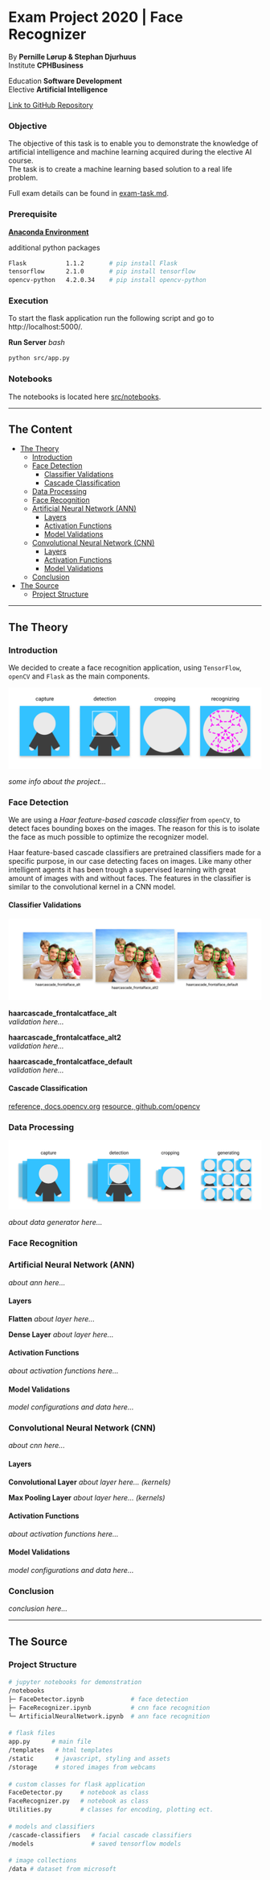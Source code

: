   
  
#  Exam Project 2020 | Face Recognizer
  
By **Pernille Lørup & Stephan Djurhuus**  
Institute **CPHBusiness**  
  
Education **Software Development**  
Elective **Artificial Intelligence**  
  
[Link to GitHub Repository](https://github.com/BA-Software-Development-Ed/ai-exam-project )
  
###  Objective
  
The objective of this task is to enable you to demonstrate the knowledge of artificial intelligence and machine learning acquired during the elective AI course.  
The task is to create a machine learning based solution to a real life problem.
  
Full exam details can be found in [exam-task.md](exam-task.md ).
  
###  Prerequisite
  
**[Anaconda Environment](https://anaconda.org/ )**
  
additional python packages
```bash
Flask           1.1.2       # pip install Flask 
tensorflow      2.1.0       # pip install tensorflow
opencv-python   4.2.0.34    # pip install opencv-python
```
  
###  Execution
  
To start the flask application run the following script and go to http://localhost:5000/.
  
**Run Server**
_bash_
```bash
python src/app.py
```
  
###  Notebooks
  
The notebooks is located here [src/notebooks](src/notebooks ).
  
___
##  The Content
  
  
- [The Theory](#the-theory )
  - [Introduction](#introduction )
  - [Face Detection](#face-detection )
    - [Classifier Validations](#classifier-validations )
    - [Cascade Classification](#cascade-classification )
  - [Data Processing](#data-processing )
  - [Face Recognition](#face-recognition )
  - [Artificial Neural Network (ANN)](#artificial-neural-network-ann )
    - [Layers](#layers )
    - [Activation Functions](#activation-functions )
    - [Model Validations](#model-validations )
  - [Convolutional Neural Network (CNN)](#convolutional-neural-network-cnn )
    - [Layers](#layers-1 )
    - [Activation Functions](#activation-functions-1 )
    - [Model Validations](#model-validations-1 )
  - [Conclusion](#conclusion )
- [The Source](#the-source )
  - [Project Structure](#project-structure )
  
___
##  The Theory
  
  
###  Introduction
  
We decided to create a face recognition application, using `TensorFlow`, `openCV` and `Flask` as the main components. 
  
  
![face recognition](assets/face-recognition.png )
  
_some info about the project..._
  
###  Face Detection
  
  
We are using a _Haar feature-based cascade classifier_ from `openCV`, to detect faces bounding boxes on the images. The reason for this is to isolate the face as much possible to optimize the recognizer model.
  
Haar feature-based cascade classifiers are pretrained classifiers made for a specific purpose, in our case detecting faces on images. Like many other intelligent agents it has been trough a supervised learning with great amount of images with and without faces. The features in the classifier is similar to the convolutional kernel in a CNN model.
  
####  Classifier Validations
  
  
![classifier detections](assets/classifier-detections.png )
  
**haarcascade_frontalcatface_alt**  
_validation here..._
  
**haarcascade_frontalcatface_alt2**  
_validation here..._
  
**haarcascade_frontalcatface_default**  
_validation here..._
  
####  Cascade Classification
  
[reference, docs.opencv.org](https://docs.opencv.org/master/db/d28/tutorial_cascade_classifier.html )
[resource, github.com/opencv](https://github.com/opencv/opencv/tree/master/data/haarcascades )
  
###  Data Processing
  
  
![data generation](assets/data-generation.png )
  
_about data generator here..._
  
###  Face Recognition
  
  
###  Artificial Neural Network (ANN)
  
_about ann here..._
  
####  Layers
  
  
**Flatten**
_about layer here..._
  
**Dense Layer**
_about layer here..._
  
####  Activation Functions
  
_about activation functions here..._
  
####  Model Validations
  
_model configurations and data here..._
  
###  Convolutional Neural Network (CNN)
  
_about cnn here..._
  
####  Layers
  
**Convolutional Layer**
_about layer here... (kernels)_
  
**Max Pooling Layer**
_about layer here... (kernels)_
  
####  Activation Functions
  
_about activation functions here..._
  
####  Model Validations
  
_model configurations and data here..._
  
###  Conclusion
  
_conclusion here..._
___
##  The Source
  
  
###  Project Structure
  
  
```bash
# jupyter notebooks for demonstration
/notebooks
├─ FaceDetector.ipynb             # face detection
├─ FaceRecognizer.ipynb           # cnn face recognition
└─ ArtificialNeuralNetwork.ipynb  # ann face recognition
  
# flask files
app.py      # main file
/templates   # html templates
/static      # javascript, styling and assets
/storage     # stored images from webcams
  
# custom classes for flask application
FaceDetector.py     # notebook as class
FaceRecognizer.py   # notebook as class
Utilities.py        # classes for encoding, plotting ect.
  
# models and classifiers
/cascade-classifiers   # facial cascade classifiers
/models                # saved tensorflow models
  
# image collections
/data # dataset from microsoft
```
  
  